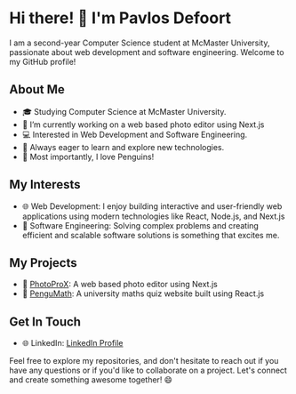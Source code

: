 # Hi there! 👋 I'm Pavlos Defoort

I am a second-year Computer Science student at McMaster University, passionate about web development and software engineering. Welcome to my GitHub profile!

## About Me

- 🎓 Studying Computer Science at McMaster University.
- 🔭 I’m currently working on a web based photo editor using Next.js
- 💻 Interested in Web Development and Software Engineering.
- 🌱 Always eager to learn and explore new technologies.
- 🐧 Most importantly, I love Penguins!
  

## My Interests

- 🌐 Web Development: I enjoy building interactive and user-friendly web applications using modern technologies like React, Node.js, and Next.js
- 🚀 Software Engineering: Solving complex problems and creating efficient and scalable software solutions is something that excites me.

## My Projects

- 🌟 [PhotoProX](https://github.com/PavlosDefoort/PhotoProX): A web based photo editor using Next.js
- 🌟 [PenguMath](https://github.com/username/project2): A university maths quiz website built using React.js

## Get In Touch

- 🌐 LinkedIn: [LinkedIn Profile](https://www.linkedin.com/in/pavlos-defoort-04a93b223/)


Feel free to explore my repositories, and don't hesitate to reach out if you have any questions or if you'd like to collaborate on a project. Let's connect and create something awesome together! 😄

<!--
**PavlosDefoort/PavlosDefoort** is a ✨ _special_ ✨ repository because its `README.md` (this file) appears on your GitHub profile.

Here are some ideas to get you started:

- 🔭 I’m currently working on ...
- 🌱 I’m currently learning ...
- 👯 I’m looking to collaborate on ...
- 🤔 I’m looking for help with ...
- 💬 Ask me about ...
- 📫 How to reach me: ...
- 😄 Pronouns: ...
- ⚡ Fun fact: ...
-->
